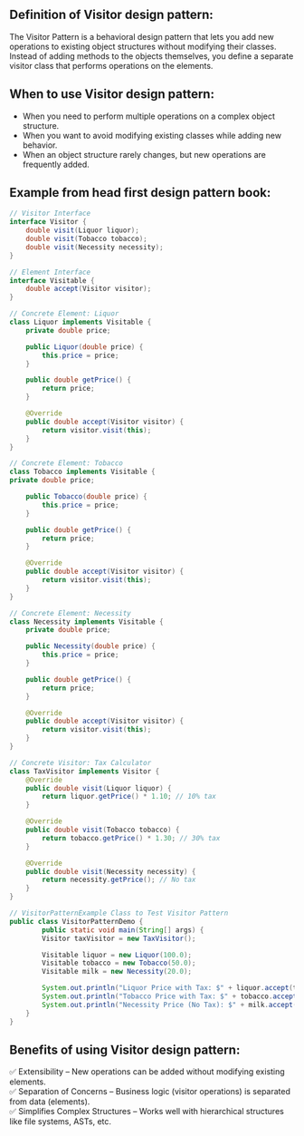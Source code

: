 ## Definition of Visitor design pattern:

The Visitor Pattern is a behavioral design pattern that lets you add new operations to existing object structures without modifying their classes. 
Instead of adding methods to the objects themselves, you define a separate visitor class that performs operations on the elements.

## When to use Visitor design pattern:

- When you need to perform multiple operations on a complex object structure.
- When you want to avoid modifying existing classes while adding new behavior.
- When an object structure rarely changes, but new operations are frequently added.

## Example from head first design pattern book:

```java
// Visitor Interface
interface Visitor {
    double visit(Liquor liquor);
    double visit(Tobacco tobacco);
    double visit(Necessity necessity);
}

// Element Interface
interface Visitable {
    double accept(Visitor visitor);
}

// Concrete Element: Liquor
class Liquor implements Visitable {
    private double price;

    public Liquor(double price) {
        this.price = price;
    }

    public double getPrice() {
        return price;
    }

    @Override
    public double accept(Visitor visitor) {
        return visitor.visit(this);
    }
}

// Concrete Element: Tobacco
class Tobacco implements Visitable {
private double price;

    public Tobacco(double price) {
        this.price = price;
    }

    public double getPrice() {
        return price;
    }

    @Override
    public double accept(Visitor visitor) {
        return visitor.visit(this);
    }
}

// Concrete Element: Necessity
class Necessity implements Visitable {
    private double price;

    public Necessity(double price) {
        this.price = price;
    }

    public double getPrice() {
        return price;
    }

    @Override
    public double accept(Visitor visitor) {
        return visitor.visit(this);
    }
}

// Concrete Visitor: Tax Calculator
class TaxVisitor implements Visitor {
    @Override
    public double visit(Liquor liquor) {
        return liquor.getPrice() * 1.10; // 10% tax
    }

    @Override
    public double visit(Tobacco tobacco) {
        return tobacco.getPrice() * 1.30; // 30% tax
    }

    @Override
    public double visit(Necessity necessity) {
        return necessity.getPrice(); // No tax
    }
}

// VisitorPatternExample Class to Test Visitor Pattern
public class VisitorPatternDemo {
        public static void main(String[] args) {
        Visitor taxVisitor = new TaxVisitor();

        Visitable liquor = new Liquor(100.0);
        Visitable tobacco = new Tobacco(50.0);
        Visitable milk = new Necessity(20.0);

        System.out.println("Liquor Price with Tax: $" + liquor.accept(taxVisitor));
        System.out.println("Tobacco Price with Tax: $" + tobacco.accept(taxVisitor));
        System.out.println("Necessity Price (No Tax): $" + milk.accept(taxVisitor));
    }
}
```

## Benefits of using Visitor design pattern:

✅ Extensibility – New operations can be added without modifying existing elements. </br>
✅ Separation of Concerns – Business logic (visitor operations) is separated from data (elements). </br>
✅ Simplifies Complex Structures – Works well with hierarchical structures like file systems, ASTs, etc. </br>
